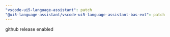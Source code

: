 ```yaml
---
"vscode-ui5-language-assistant": patch
"@ui5-language-assistant/vscode-ui5-language-assistant-bas-ext": patch
---
```


github release enabled
